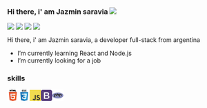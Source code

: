 ### Hi there, i' am Jazmin saravia  <img src="https://media4.giphy.com/media/xT9IgjNENUaf4ypqBa/200w.webp" width="30">

  <a href="https://wa.me/5491128461114"><img align="left" src="https://cdn.icon-icons.com/icons2/729/PNG/512/whatsapp_icon-icons.com_62756.png" width="20"></a>
  <a href=""> <img align="left" src="https://www.freepnglogos.com/uploads/discord-logo-png/concours-discord-cartes-voeux-fortnite-france-6.png" width="20"></a>
  <a href="mailto:jsaraviaa98@gmail.com?Subject=Me%20Comunico%20con%20usted%20por"><img align="left" src="https://www.iconsdb.com/icons/preview/white/mail-xxl.png" width="20"></a>
  <a href="https://www.linkedin.com/in/jazmin-saravia-776a30189/" target="_blank"> <img align="left" src="https://cdn-icons-png.flaticon.com/512/174/174857.png" width="20"> </a>
<br>
<p> Hi there, i' am Jazmin saravia, a developer full-stack from argentina <p/>

 * I’m currently learning React and Node.js
 * I’m currently looking for a job
 ### skills
 <img align="left" alt="HTML5" width="26px" src="https://raw.githubusercontent.com/github/explore/80688e429a7d4ef2fca1e82350fe8e3517d3494d/topics/html/html.png" />
 <img align="left" alt="CSS3" width="26px" src="https://raw.githubusercontent.com/github/explore/80688e429a7d4ef2fca1e82350fe8e3517d3494d/topics/css/css.png" />
 <img align="left" alt="js"width="26px"src="https://raw.githubusercontent.com/github/explore/80688e429a7d4ef2fca1e82350fe8e3517d3494d/topics/javascript/javascript.png" />
 <img align="left" alt="bs"width="26px"src="https://raw.githubusercontent.com/github/explore/80688e429a7d4ef2fca1e82350fe8e3517d3494d/topics/bootstrap/bootstrap.png" />
 <img align="left" alt="php"width="26px"src="https://raw.githubusercontent.com/github/explore/80688e429a7d4ef2fca1e82350fe8e3517d3494d/topics/php/php.png" />
  <br>
  <br>
  <br>

<!--
**Jazuwu00/jazuwu00** is a ✨ _special_ ✨ repository because its `README.md` (this file) appears on your GitHub profile.

Here are some ideas to get you started:

- 🔭 I’m currently working on ...
- 🌱 I’m currently learning ...
- 👯 I’m looking to collaborate on ...
- 🤔 I’m looking for help with ...
- 💬 Ask me about ...
- 📫 How to reach me: ...
- 😄 Pronouns: ...
- ⚡ Fun fact: ...



-->
